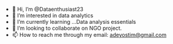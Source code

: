 - 👋 Hi, I’m @Dataenthusiast23
- 👀 I’m interested in data analytics 
- 🌱 I’m currently learning ...Data analysis essentials
- 💞️ I’m looking to collaborate on NGO project.
- 📫 How to reach me through my email: adeyostim@gmail.com

<!---
Dataenthusiast23/Dataenthusiast23 is a ✨ special ✨ repository because its `README.md` (this file) appears on your GitHub profile.
You can click the Preview link to take a look at your changes.
--->
